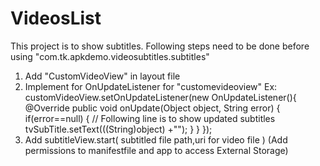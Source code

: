 # VideosList
This project is to show subtitles. 
Following steps need to be done before using "com.tk.apkdemo.videosubtitles.subtitles"
1. Add "CustomVideoView" in layout file
2. Implement for OnUpdateListener for "customevideoview" 
 Ex: customVideoView.setOnUpdateListener(new OnUpdateListener(){
            @Override
            public void onUpdate(Object object, String error) {
                if(error==null)
                {
                // Following line is to show updated subtitles  
                    tvSubTitle.setText(((String)object) +"");
                }
            }
        });
3. Add subtitleView.start( subtitled file path,uri for video file ) (Add permissions to manifestfile and app to access External Storage)
